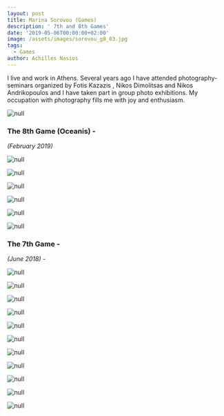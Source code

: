 ```yaml
---
layout: post
title: Marina Sorovou (Games)
description: ' 7th and 8th Games'
date: '2019-05-06T00:00:00+02:00'
image: /assets/images/sorovou_g8_03.jpg
tags:
  - Games
author: Achilles Nasios
---
```


I live and work in Athens. Several years ago I have attended photography-seminars organized by Fotis Kazazis , Nikos Dimolitsas and Nikos Andrikopoulos and I have taken part in group photo exhibitions. My occupation with photography fills me with joy and enthusiasm.

![null](/assets/images/sorovou_g8_pres.jpg#full)

### The 8th Game (Oceanis) -

_(February 2019)_


![null](/assets/images/sorovou_g8_01.jpg)

![null](/assets/images/sorovou_g8_02.jpg)

![null](/assets/images/sorovou_g8_03.jpg)

![null](/assets/images/sorovou_g8_04.jpg)

![null](/assets/images/sorovou_g8_05.jpg)

![null](/assets/images/sorovou_g8_06.jpg)

### The 7th Game -

_(June 2018) -_

![null](/assets/images/sorovou-g7-02.jpg)

![null](/assets/images/sorovou-g7-03.jpg)

![null](/assets/images/sorovou-g7-04.jpg)

![null](/assets/images/sorovou-g7-05.jpg)

![null](/assets/images/sorovou-g7-06.jpg)

![null](/assets/images/sorovou-g7-07.jpg)

![null](/assets/images/sorovou-g7-08.jpg)

![null](/assets/images/sorovou-g7-09.jpg)

![null](/assets/images/sorovou-g7-10.jpg)

![null](/assets/images/sorovou-g7-11.jpg)

![null](/assets/images/sorovou-g7-12.jpg)
